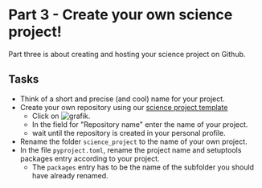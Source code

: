 # Part 3 - Create your own science project!

Part three is about creating and hosting your science project on Github.

## Tasks

* Think of a short and precise (and cool) name for your project.
* Create your own repository using our [science project template](https://github.com/climate-service-center/science-project)
  * Click on ![grafik](https://github.com/user-attachments/assets/d96dd066-d70a-4b98-aff3-1def1e42df8e).
  * In the field for "Repository name" enter the name of your project.
  * wait until the repository is created in your personal profile.
* Rename the folder `science_project` to the name of your own project.
* In the file `pyproject.toml`, rename the project name and setuptools packages entry according to your project.
  * The `packages` entry has to be the name of the subfolder you should have already renamed. 
